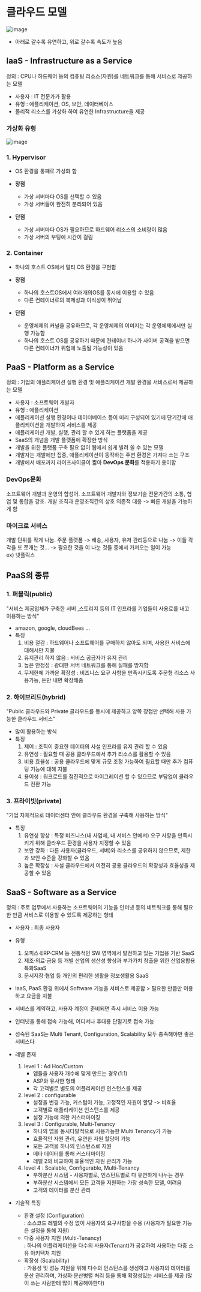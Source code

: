 # 클라우드 모델
![image](https://github.com/Jiyooung/Computer_Science/blob/main/Cloud/Image/CloudModel.png)

- 아래로 갈수록 유연하고, 위로 갈수록 속도가 높음

## IaaS - Infrastructure as a Service<br>
정의 : CPU나 하드웨어 등의 컴퓨팅 리소스(자원)를 네트워크를 통해 서비스로 제공하는 모델<br>
- 사용자 : IT 전문가가 활용
- 유형 : 애플리케이션, OS, 보안, 데이터베이스
- 물리적 리소스를 가상화 하여 유연한 Infrastructure을 제공<br>

### 가상화 유형
![image](https://user-images.githubusercontent.com/42690398/98251737-71e3cf80-1fbc-11eb-8f92-db55948fb4c6.png)
### 1. Hypervisor
- OS 환경을 통째로 가상화 함
- **장점**
    - 가상 서버마다 OS를 선택할 수 있음
    - 가상 서버들이 완전히 분리되어 있음
    
- **단점**
    - 가상 서버마다 OS가 필요하므로 하드웨어 리소스의 소비량이 많음
    - 가상 서버의 부팅에 시간이 걸림
### 2. Container
- 하나의 호스트 OS에서 멀티 OS 환경을 구현함
    
- **장점**
    - 하나의 호스트OS에서 여러개의OS를 동시에 이용할 수 있음
    - 다른 컨테이너로의 복제성과 이식성이 뛰어남
- **단점**
    - 운영체제의 커널을 공유하므로, 각 운영체제의 이미지는 각 운영체제에서만 실행 가능함
    - 하나의 호스트 OS를 공유하기 때문에 컨테이너 하나가 사이버 공격을 받으면 다른 컨테이너가 위험에 노출될 가능성이 있음
    
## PaaS - Platform as a Service<br>
정의 : 기업의 애플리케이션 실행 환경 및 애플리케이션 개발 환경을 서비스로써 제공하는 모델<br>
- 사용자 : 소프트웨어 개발자
- 유형 : 애플리케이션
- 애플리케이션 실행 환경이나 데이터베이스 등이 미리 구성되어 있기에 단기간에 애플리케이션을 개발하여 서비스를 제공
- 애플리케이션 개발, 실행, 관리 할 수 있게 하는 플랫폼을 제공
- SaaS의 개념을 개발 플랫폼에 확장한 방식
- 개발을 위한 플랫폼 구축 필요 없이 웹에서 쉽게 빌려 쓸 수 있는 모델
- 개발자는 개발에만 집중, 애플리케이션이 동작하는 주변 환경은 가져다 쓰는 구조
- 개발에서 배포까지 라이프사이클이 짧아 **DevOps 문화**를 적용하기 용이함

### DevOps문화
소프트웨어 개발과 운영의 합성어. 소프트웨어 개발자와 정보기술 전문가간의 소통, 협업 및 통합을 강조. 개발 조직과 운영조직간의 상호 의존적 대응 -> 빠른 개발을 가능하게 함

### 마이크로 서비스
개발 단위를 작게 나눔. 주문 플랫폼 -> 배송, 사용자, 유저 관리등으로 나눔 -> 이들 각각을 또 쪼개는 것… -> 필요한 것을 이 나눈 것들 중에서 가져오는 일이 가능<br>
ex) 넷플릭스

## PaaS의 종류<br>

### 1. 퍼블릭(public)
"서비스 제공업체가 구축한 서버 ,스토리지 등의 IT 인프라를 기업들이 사용료를 내고 이용하는 방식"
- amazon, google, cloudBees …
- 특징
    1) 비용 절감 : 하드웨어나 소프트웨어를 구매하지 않아도 되며, 사용한 서비스에 대해서만 지불
    2) 유지관리 하지 않음 : 서비스 공급자가 유지 관리
    3) 높은 안정성 : 광대한 서버 네트워크를 통해 실패를 방지함
    4) 무제한에 가까운 확장성 : 비즈니스 요구 사항을 만족시키도록 주문형 리소스 사용가능, 돈만 내면 확장해줌

### 2. 하이브리드(hybrid)
"Public 클라우드와 Private 클라우드를 동시에 제공하고 양쪽 장점만 선택해 사용 가능한 클라우드 서비스"
- 많이 활용하는 방식
- 특징
    1) 제어 : 조직이 중요한 데이터의 사설 인프라를 유지 관리 할 수 있음
    2) 유연성 : 필요할 때 공용 클라우드에서 추가 리소스를 활용할 수 있음
    3) 비용 효율성 : 공용 클라우드에 맞게 규모 조정 가능하여 필요할 때만 추가 컴퓨팅 기능에 대해 지불
    4) 용이성 : 워크로드를 점진적으로 마이그레이션 할 수 있으므로 부담없이 클라우드 전환 가능

### 3. 프라이빗(private)
"기업 자체적으로 데이터센터 안에 클라우드 환경을 구축해 사용하는 방식"
- 특징
    1) 유연성 향상 : 특정 비즈니스(내 사업체, 내 서비스 안에서) 요구 사항을 만족시키기 위해 클라우드 환경을 사용자 지정할 수 있음
    2) 보안 강화 : 다른 사용자(클라우드, 서버)와 리소스를 공유하지 않으므로, 제한과 보안 수준을 강화할 수 있음
    3) 높은 확장성 : 사설 클라우드에서 여전히 공용 클라우드의 확장성과 효율성을 제공할 수 있음

## SaaS - Software as a Service<br>
정의 : 주로 업무에서 사용하는 소프트웨어의 기능을 인터넷 등의 네트워크를 통해 필요한 만큼 서비스로 이용할 수 있도록 제공하는 형태
- 사용자 : 최종 사용자
- 유형
    1) 오피스·ERP·CRM 등 전통적인 SW 영역에서 발전하고 있는 기업용 기반 SaaS
    2) 제조·의료·금융 등 개별 산업의 생산성 향상과 부가가치 창출을 위한 산업융합용 특화SaaS
    3) 문서저장·협업 등 개인의 편리한 생활을 정보생활용 SaaS
- IaaS, PaaS 환경 위에서 Software 기능을 서비스로 제공함 > 필요한 만큼만 이용하고 요금을 지불
- 서비스를 계약하고, 사용자 계정이 준비되면 즉시 서비스 이용 가능
- 인터넷을 통해 접속 가능해, 어디서나 휴대용 단말기로 접속 가능
- 성숙된 SaaS는 Multi Tenant, Configuration, Scalability 모두 충족해야만 좋은 서비스다
- 레벨 존재
    1) level 1 : Ad Hoc/Custom<br>
        - 앱들을 사용자 개수에 맞게 만드는 경우(1:1)<br>
        - ASP와 유사한 형태<br>
        - 각 고객별로 별도의 어플리케이션 인스턴스를 제공<br>
    2) level 2 : configurable
        - 설정을 변경 가능, 커스텀이 가능, 고정적인 자원이 할당 -> 비효율
        - 고객별로 애플리케이션 인스턴스를 제공
        - 설정 기능에 의한 커스터마이징
    3) level 3 : Configurable, Multi-Tenancy
        - 하나의 앱을 동시다발적으로 사용가능한 Multi Tenancy가 가능
        - 효율적인 자원 관리, 유연한 자원 할당이 가능
        - 모든 고객을 하나의 인스턴스로 지원
        - 메타 데이터를 통해 커스터마이징
        - 레벨 2와 비교하여 효율적인 자원 관리가 가능
    4) level 4 : Scalable, Configurable, Multi-Tenancy
        - 부하분산 시스템 - 사용자별로, 인스턴트별로 다 유연하게 나누는 경우
        - 부하분산 시스템에서 모든 고객을 지원하는 가장 성숙한 모델, 어려움
        - 고객의 데이터를 분산 관리
        
- 기술적 특징
    - 환경 설정 (Configuration)<br>
        : 소스코드 레벨의 수정 없이 사용자의 요구사항을 수용 (사용자가 필요한 기능은 설정을 통해 지원)
    - 다중 사용자 지원 (Multi-Tenancy)<br>
        : 하나의 어플리케이션을 다수의 사용자(Tenant)가 공유하여 사용하는 다중 소유 아키텍처 지원
    - 확장성 (Scalability)<br>
        : 가용성 및 성능 지원을 위해 다수의 인스턴스를 생성하고 사용자의 데이터를 분산 관리하며, 가상화·분산병렬 처리 등을 통해 확장성있는 서비스를 제공 (많이 쓰는 사람한테 많이 제공해야한다)

